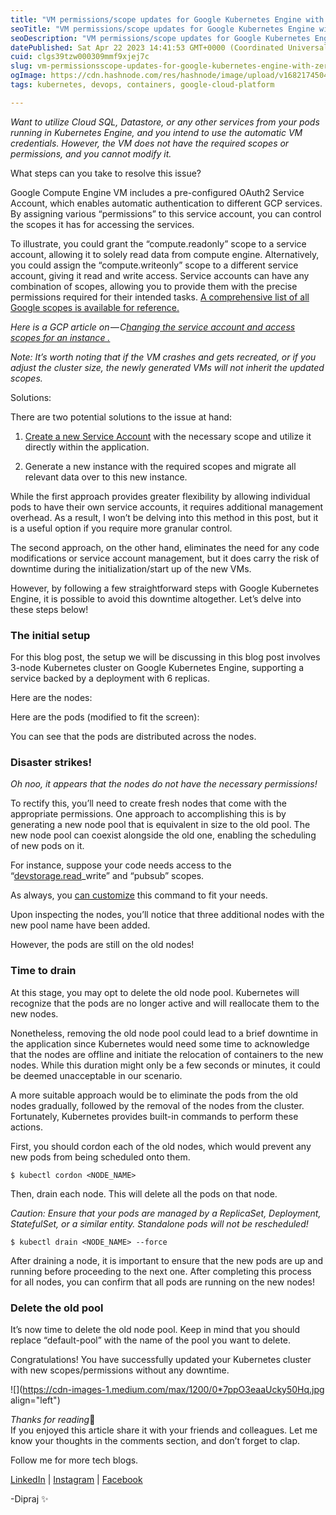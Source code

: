 ```yaml
---
title: "VM permissions/scope updates for Google Kubernetes Engine with zero downtime — DevOps"
seoTitle: "VM permissions/scope updates for Google Kubernetes Engine with zero do"
seoDescription: "VM permissions/scope updates for Google Kubernetes Engine with zero downtime — DevOps"
datePublished: Sat Apr 22 2023 14:41:53 GMT+0000 (Coordinated Universal Time)
cuid: clgs39tzw000309mmf9xjej7c
slug: vm-permissionsscope-updates-for-google-kubernetes-engine-with-zero-downtime-devops
ogImage: https://cdn.hashnode.com/res/hashnode/image/upload/v1682174504227/8cff0f3e-17c0-4efc-8231-80d41520b75f.jpeg
tags: kubernetes, devops, containers, google-cloud-platform

---
```


*Want to utilize Cloud SQL, Datastore, or any other services from your pods running in Kubernetes Engine, and you intend to use the automatic VM credentials. However, the VM does not have the required scopes or permissions, and you cannot modify it.*

What steps can you take to resolve this issue?

Google Compute Engine VM includes a pre-configured OAuth2 Service Account, which enables automatic authentication to different GCP services. By assigning various “permissions” to this service account, you can control the scopes it has for accessing the services.

To illustrate, you could grant the “compute.readonly” scope to a service account, allowing it to solely read data from compute engine. Alternatively, you could assign the “compute.writeonly” scope to a different service account, giving it read and write access. Service accounts can have any combination of scopes, allowing you to provide them with the precise permissions required for their intended tasks. [A comprehensive list of all Google scopes is available for reference.](https://developers.google.com/identity/protocols/oauth2/scopes)

*Here is a GCP article on — C*[*hanging the service account and access scopes for an instance .*](https://cloud.google.com/compute/docs/access/create-enable-service-accounts-for-instances#changeserviceaccountandscopes)

*Note: It’s worth noting that if the VM crashes and gets recreated, or if you adjust the cluster size, the newly generated VMs will not inherit the updated scopes.*

Solutions:

There are two potential solutions to the issue at hand:

1. [Create a new Service Account](https://www.youtube.com/watch?v=tSnzoW4RlaQ&ab_channel=GoogleCloudTech) with the necessary scope and utilize it directly within the application.
    
2. Generate a new instance with the required scopes and migrate all relevant data over to this new instance.
    

While the first approach provides greater flexibility by allowing individual pods to have their own service accounts, it requires additional management overhead. As a result, I won’t be delving into this method in this post, but it is a useful option if you require more granular control.

The second approach, on the other hand, eliminates the need for any code modifications or service account management, but it does carry the risk of downtime during the initialization/start up of the new VMs.

However, by following a few straightforward steps with Google Kubernetes Engine, it is possible to avoid this downtime altogether. Let’s delve into these steps below!

### The initial setup

For this blog post, the setup we will be discussing in this blog post involves 3-node Kubernetes cluster on Google Kubernetes Engine, supporting a service backed by a deployment with 6 replicas.

Here are the nodes:

Here are the pods (modified to fit the screen):

You can see that the pods are distributed across the nodes.

### Disaster strikes!

*Oh noo, it appears that the nodes do not have the necessary permissions!*

To rectify this, you’ll need to create fresh nodes that come with the appropriate permissions. One approach to accomplishing this is by generating a new node pool that is equivalent in size to the old pool. The new node pool can coexist alongside the old one, enabling the scheduling of new pods on it.

For instance, suppose your code needs access to the “[devstorage.read](http://devstorage.read)\_write” and “pubsub” scopes.

As always, you [can customize](https://cloud.google.com/sdk/gcloud/reference/container/node-pools/create) this command to fit your needs.

Upon inspecting the nodes, you’ll notice that three additional nodes with the new pool name have been added.

However, the pods are still on the old nodes!

### Time to drain

At this stage, you may opt to delete the old node pool. Kubernetes will recognize that the pods are no longer active and will reallocate them to the new nodes.

Nonetheless, removing the old node pool could lead to a brief downtime in the application since Kubernetes would need some time to acknowledge that the nodes are offline and initiate the relocation of containers to the new nodes. While this duration might only be a few seconds or minutes, it could be deemed unacceptable in our scenario.

A more suitable approach would be to eliminate the pods from the old nodes gradually, followed by the removal of the nodes from the cluster. Fortunately, Kubernetes provides built-in commands to perform these actions.

First, you should cordon each of the old nodes, which would prevent any new pods from being scheduled onto them.

```plaintext
$ kubectl cordon <NODE_NAME>
```

Then, drain each node. This will delete all the pods on that node.

*Caution: Ensure that your pods are managed by a ReplicaSet, Deployment, StatefulSet, or a similar entity. Standalone pods will not be rescheduled!*

```plaintext
$ kubectl drain <NODE_NAME> --force
```

After draining a node, it is important to ensure that the new pods are up and running before proceeding to the next one. After completing this process for all nodes, you can confirm that all pods are running on the new nodes!

### Delete the old pool

It’s now time to delete the old node pool. Keep in mind that you should replace “default-pool” with the name of the pool you want to delete.

Congratulations! You have successfully updated your Kubernetes cluster with new scopes/permissions without any downtime.

![](https://cdn-images-1.medium.com/max/1200/0*7ppO3eaaUcky50Hq.jpg align="left")

*Thanks for reading*💫  
If you enjoyed this article share it with your friends and colleagues. Let me know your thoughts in the comments section, and don’t forget to clap.

Follow me for more tech blogs.

[LinkedIn](https://www.linkedin.com/in/diprajghosh/) | [Instagram](https://www.instagram.com/dipraj_ghosh/) | [Facebook](https://www.facebook.com/diprajriki/)

\-Dipraj ✨